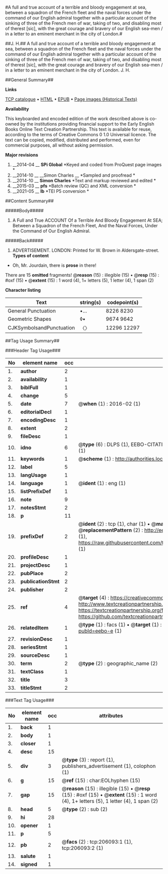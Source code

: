 #A full and true account of a terrible and bloody engagement at sea, between a squadron of the French fleet and the naval forces under the command of our English admiral together with a particular account of the sinking of three of the French men of war, taking of two, and disabling most of therest [sic], with the great courage and bravery of our English sea-men / in a letter to an eminent merchant in the city of London.#

##J. H.##
A full and true account of a terrible and bloody engagement at sea, between a squadron of the French fleet and the naval forces under the command of our English admiral together with a particular account of the sinking of three of the French men of war, taking of two, and disabling most of therest [sic], with the great courage and bravery of our English sea-men / in a letter to an eminent merchant in the city of London.
J. H.

##General Summary##

**Links**

[TCP catalogue](http://www.ota.ox.ac.uk/tcp/)  • 
[HTML](http://tei.it.ox.ac.uk/tcp/Texts-HTML/free/B23/B23810.html)  • 
[EPUB](http://tei.it.ox.ac.uk/tcp/Texts-EPUB/free/B23/B23810.epub) • 
[Page images (Historical Texts)](https://historicaltexts.jisc.ac.uk/eebo-13527972e)

**Availability**

This keyboarded and encoded edition of the work described above is co-owned by the
    institutions providing financial support to the Early English Books Online Text Creation
    Partnership. This text is available for reuse, according to the terms of  Creative Commons 0 1.0 Universal
    licence. The text can be copied, modified, distributed and performed, even for commercial
    purposes, all without asking permission.

**Major revisions**

1. __2014-04 __ __SPi Global__ *Keyed and coded from ProQuest page images *
1. __2014-10 __ __Simon Charles __ *Sampled and proofread *
1. __2014-10 __ __Simon Charles__ *Text and markup reviewed and edited *
1. __2015-03 __ __pfs__ *Batch review (QC) and XML conversion *
1. __2021-05 __ __lb__ *TEI P5 conversion *

##Content Summary##

#####Body#####

1. A Full and True ACCOUNT Of a Terrible And Bloody Engagement At SEA; Between a Squadron of the French Fleet, And the Naval Forces, Under the Command of Our English Admiral.

#####Back#####

1. ADVERTISEMENT.
LONDON: Printed for W. Brown in Aldersgate-street.
**Types of content**

  * Oh, Mr. Jourdain, there is **prose** in there!

There are 15 **omitted** fragments! 
 @__reason__ (15) : illegible (15)  •  @__resp__ (15) : #oxf (15)  •  @__extent__ (15) : 1 word (4), 1+ letters (5), 1 letter (4), 1 span (2)

**Character listing**


|Text|string(s)|codepoint(s)|
|---|---|---|
|General Punctuation|•…|8226 8230|
|Geometric Shapes|◊▪|9674 9642|
|CJKSymbolsandPunctuation|〈〉|12296 12297|

##Tag Usage Summary##

###Header Tag Usage###

|No|element name|occ|attributes|
|---|---|---|---|
|1.|__author__|2||
|2.|__availability__|1||
|3.|__biblFull__|1||
|4.|__change__|5||
|5.|__date__|7| @__when__ (1) : 2016-02 (1)|
|6.|__editorialDecl__|1||
|7.|__encodingDesc__|1||
|8.|__extent__|2||
|9.|__fileDesc__|1||
|10.|__idno__|6| @__type__ (6) : DLPS (1), EEBO-CITATION (1), VID (1), EEBO-PROQUEST (1), STC (1), OCLC (1)|
|11.|__keywords__|1| @__scheme__ (1) : http://authorities.loc.gov/ (1)|
|12.|__label__|5||
|13.|__langUsage__|1||
|14.|__language__|1| @__ident__ (1) : eng (1)|
|15.|__listPrefixDef__|1||
|16.|__note__|9||
|17.|__notesStmt__|2||
|18.|__p__|11||
|19.|__prefixDef__|2| @__ident__ (2) : tcp (1), char (1)  •  @__matchPattern__ (2) : ([0-9\-]+):([0-9IVX]+) (1), (.+) (1)  •  @__replacementPattern__ (2) : http://eebo.chadwyck.com/downloadtiff?vid=$1&page=$2 (1), https://raw.githubusercontent.com/textcreationpartnership/Texts/master/tcpchars.xml#$1 (1)|
|20.|__profileDesc__|1||
|21.|__projectDesc__|1||
|22.|__pubPlace__|2||
|23.|__publicationStmt__|2||
|24.|__publisher__|2||
|25.|__ref__|4| @__target__ (4) : https://creativecommons.org/publicdomain/zero/1.0/ (1), http://www.textcreationpartnership.org/docs/. (1), https://textcreationpartnership.org/faq/#faq05 (1), https://github.com/textcreationpartnership (1)|
|26.|__relatedItem__|1| @__type__ (1) : facs (1)  •  @__target__ (1) : https://data.historicaltexts.jisc.ac.uk/view?pubId=eebo-e (1)|
|27.|__revisionDesc__|1||
|28.|__seriesStmt__|1||
|29.|__sourceDesc__|1||
|30.|__term__|2| @__type__ (2) : geographic_name (2)|
|31.|__textClass__|1||
|32.|__title__|3||
|33.|__titleStmt__|2||


###Text Tag Usage###

|No|element name|occ|attributes|
|---|---|---|---|
|1.|__back__|1||
|2.|__body__|1||
|3.|__closer__|1||
|4.|__desc__|15||
|5.|__div__|3| @__type__ (3) : report (1), publishers_advertisement (1), colophon (1)|
|6.|__g__|15| @__ref__ (15) : char:EOLhyphen (15)|
|7.|__gap__|15| @__reason__ (15) : illegible (15)  •  @__resp__ (15) : #oxf (15)  •  @__extent__ (15) : 1 word (4), 1+ letters (5), 1 letter (4), 1 span (2)|
|8.|__head__|5| @__type__ (2) : sub (2)|
|9.|__hi__|28||
|10.|__opener__|1||
|11.|__p__|5||
|12.|__pb__|2| @__facs__ (2) : tcp:206093:1 (1), tcp:206093:2 (1)|
|13.|__salute__|1||
|14.|__signed__|1||
